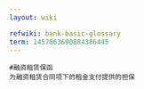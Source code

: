 ```yaml
---
layout: wiki

refwiki: bank-basic-glossary
term: 1457063690884386445
---
```


```
#融资租赁保函 
为融资租赁合同项下的租金支付提供的担保

```